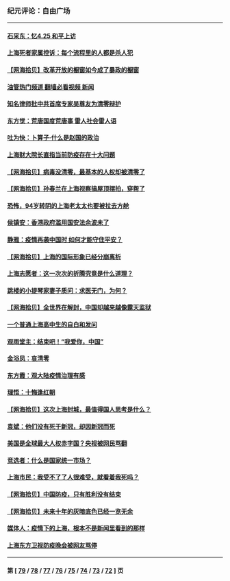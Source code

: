 ### 纪元评论：自由广场
---
#### [石采东：忆4.25 和平上访](../../pages/nsc993/n13718144.md?04240330) 
#### [上海死者家属控诉：每个流程里的人都是杀人犯](../../pages/nsc993/n13717729.md?04240330) 
#### [【网海拾贝】改革开放的橱窗如今成了暴政的橱窗](../../pages/nsc993/n13717722.md?04240330) 
#### [油管热门频道 翻墙必看视频 新闻](ok?04240330)
#### [知名律师批中共首席专家吴尊友为清零辩护](../../pages/nsc993/n13717705.md?04240330) 
#### [东方觉：荒唐国度荒唐事 雷人社会雷人语](../../pages/nsc993/n13716733.md?04240330) 
#### [吐为快：卜算子·什么是赵国的政治](../../pages/nsc993/n13716683.md?04240330) 
#### [上海财大院长直指当前防疫存在十大问题](../../pages/nsc993/n13716670.md?04240330) 
#### [【网海拾贝】病毒没清零，最基本的人权却被清零了](../../pages/nsc993/n13716295.md?04240330) 
#### [【网海拾贝】孙春兰在上海视察搞屋顶摆拍，穿帮了](../../pages/nsc993/n13715212.md?04240330) 
#### [恐怖，94岁转阴的上海老太太也要被拉去方舱](../../pages/nsc993/n13715170.md?04240330) 
#### [侯镇安：香港政府滥用国安法余波未了](../../pages/nsc993/n13715143.md?04240330) 
#### [静雅：疫情再袭中国时 如何才能守住平安？](../../pages/nsc993/n13713292.md?04240330) 
#### [【网海拾贝】上海的国际形象已经分崩离析](../../pages/nsc993/n13714379.md?04240330) 
#### [上海志愿者：这一次次的折腾究竟是什么道理？](../../pages/nsc993/n13714370.md?04240330) 
#### [跳楼的小提琴家妻子质问：求医无门，为何？](../../pages/nsc993/n13713654.md?04240330) 
#### [【网海拾贝】全世界在解封，中国却越来越像露天监狱](../../pages/nsc993/n13713632.md?04240330) 
#### [一个普通上海高中生的自白和发问](../../pages/nsc993/n13713613.md?04240330) 
#### [观雨堂主：结束吧！“我爱你，中国”](../../pages/nsc993/n13713568.md?04240330) 
#### [金浴凤：哀清零](../../pages/nsc993/n13713507.md?04240330) 
#### [东方霞：观大陆疫情治理有感](../../pages/nsc993/n13713502.md?04240330) 
#### [理悟：十悔逢红朝](../../pages/nsc993/n13713500.md?04240330) 
#### [【网海拾贝】这次上海封城，最值得国人思考是什么？](../../pages/nsc993/n13712983.md?04240330) 
#### [袁斌：他们没有死于新冠，却因新冠而死](../../pages/nsc993/n13712971.md?04240330) 
#### [美国是全球最大人权赤字国？央视被网民骂翻](../../pages/nsc993/n13712475.md?04240330) 
#### [竞选者：什么是国家统一市场？](../../pages/nsc993/n13712470.md?04240330) 
#### [上海市民：我受不了了人很难受，就看着我死吗？](../../pages/nsc993/n13712354.md?04240330) 
#### [【网海拾贝】中国防疫，只有胜利没有结束](../../pages/nsc993/n13712343.md?04240330) 
#### [【网海拾贝】未来十年的灰暗底色已经一览无余](../../pages/nsc993/n13711555.md?04240330) 
#### [媒体人：疫情下的上海，根本不是新闻里看到的那样](../../pages/nsc993/n13711529.md?04240330) 
#### [上海东方卫视防疫晚会被网友骂停](../../pages/nsc993/n13711504.md?04240330) 

---
#### 第 [ [79](./79.md?04240330) / [78](./78.md?04240330) / [77](./77.md?04240330) / [76](./76.md?04240330) / [75](./75.md?04240330) / [74](./74.md?04240330) / [73](./73.md?04240330) / [72](./72.md?04240330) ] 页
